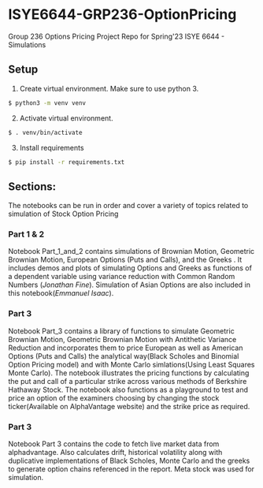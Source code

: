 # ISYE6644-GRP236-OptionPricing
Group 236 Options Pricing Project Repo for Spring'23 ISYE 6644 - Simulations

## Setup
1. Create virtual environment.
   Make sure to use python 3.

```zsh
$ python3 -m venv venv
```

2. Activate virtual environment.
   
```zsh
$ . venv/bin/activate
```

3. Install requirements

```zsh
$ pip install -r requirements.txt
```


## Sections:

The notebooks can be run in order and cover a variety of topics related to simulation of Stock Option Pricing

### Part 1 & 2
Notebook Part_1_and_2 contains simulations of Brownian Motion, Geometric Brownian Motion, European Options (Puts and Calls), and the Greeks . It includes demos and plots of simulating Options and Greeks as functions of a dependent variable using variance reduction with Common Random Numbers (*Jonathan Fine*). Simulation of Asian Options are also included in this notebook(*Emmanuel Isaac*).

### Part 3
Notebook Part_3 contains a library of functions to simulate Geometric Brownian Motion, Geometric Brownian Motion with Antithetic Variance Reduction and incorporates them to price European as well as American Options (Puts and Calls) the analytical way(Black Scholes and Binomial Option Pricing model) and with Monte Carlo simlations(Using Least Squares Monte Carlo). The notebook illustrates the pricing functions by calculating the put and call of a particular strike across various methods of Berkshire Hathaway Stock. The notebook also functions as a playground to test and price an option of the examiners choosing by changing the stock ticker(Available on AlphaVantage website) and the strike price as required.

### Part 3
Notebook Part 3 contains the code to fetch live market data from alphadvantage. Also calculates drift, historical volatility along with duplicative implementations of Black Scholes, Monte Carlo and the greeks to generate option chains referenced in the report. Meta stock was used for simulation.
